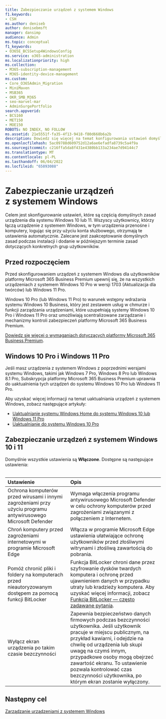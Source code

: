 ```yaml
---
title: Zabezpieczanie urządzeń z systemem Windows
f1.keywords:
- CSH
ms.author: deniseb
author: denisebmsft
manager: dansimp
audience: Admin
ms.topic: conceptual
f1_keywords:
- O365E_BCSSetup4WindowsConfig
ms.service: o365-administration
ms.localizationpriority: high
ms.collection:
- M365-subscription-management
- M365-identity-device-management
ms.custom:
- Core_O365Admin_Migration
- MiniMaven
- MSB365
- OKR_SMB_M365
- seo-marvel-mar
- AdminSurgePortfolio
search.appverid:
- BCS160
- MET150
- MOE150
ROBOTS: NO INDEX, NO FOLLOW
ms.assetid: 21e5551f-fa35-4f13-9418-f80d668b6a2b
description: Dowiedz się więcej na temat konfigurowania ustawień domyślnych zasad urządzeń, które każde urządzenie z systemem Windows otrzyma po zalogowaniu się do konta służbowego.
ms.openlocfilehash: 5ac09788d609752d12a6ae6efadfa8739c5a4f9a
ms.sourcegitcommit: c216ffa5da8f431e4380bb133a234ae7d94144c7
ms.translationtype: MT
ms.contentlocale: pl-PL
ms.lasthandoff: 06/04/2022
ms.locfileid: "65893088"
---
```

# <a name="secure-windows-devices"></a>Zabezpieczanie urządzeń z systemem Windows

Celem jest skonfigurowanie ustawień, które są częścią domyślnych zasad urządzenia dla systemu Windows 10 lub 11. Wszyscy użytkownicy, którzy łączą urządzenie z systemem Windows, w tym urządzenia przenośne i komputery, logując się przy użyciu konta służbowego, otrzymają te ustawienia automatycznie. Zalecane jest zaakceptowanie domyślnych zasad podczas instalacji i dodanie w późniejszym terminie zasad dotyczących konkretnych grup użytkowników.

## <a name="before-you-begin"></a>Przed rozpoczęciem

Przed skonfigurowaniem urządzeń z systemem Windows dla użytkowników platformy Microsoft 365 Business Premium upewnij się, że na wszystkich urządzeniach z systemem Windows 10 Pro w wersji 1703 (Aktualizacja dla twórców) lub Windows 11 Pro.

Windows 10 Pro (lub Windows 11 Pro) to warunek wstępny wdrażania systemu Windows 10 Business, który jest zestawem usług w chmurze i funkcji zarządzania urządzeniami, które uzupełniają systemy Windows 10 Pro i Windows 11 Pro oraz umożliwiają scentralizowane zarządzanie i mechanizmy kontroli zabezpieczeń platformy Microsoft 365 Business Premium.

[Dowiedz się więcej o wymaganiach dotyczących platformy Microsoft 365 Business Premium](https://www.microsoft.com/microsoft-365/business/microsoft-365-business-premium?activetab=pivot:techspecstab).

## <a name="windows-10-pro-and-windows-11-pro"></a>Windows 10 Pro i Windows 11 Pro

Jeśli masz urządzenia z systemem Windows z poprzednimi wersjami systemu Windows, takimi jak Windows 7 Pro, Windows 8 Pro lub Windows 8.1 Pro, Subskrypcja platformy Microsoft 365 Business Premium uprawnia do uaktualnienia tych urządzeń do systemu Windows 10 Pro lub Windows 11 Pro.
  
Aby uzyskać więcej informacji na temat uaktualniania urządzeń z systemem Windows, zobacz następujące artykuły:

- [Uaktualnianie systemu Windows Home do systemu Windows 10 lub Windows 11 Pro](https://support.microsoft.com/windows/upgrade-windows-home-to-windows-pro-ef34d520-e73f-3198-c525-d1a218cc2818)
- [Uaktualnianie do systemu Windows 10 Pro](https://support.microsoft.com/windows/upgrade-to-windows-10-pro-71ecc746-0f81-a4c0-bd4b-0db8559e0796)

<!---
Could not find the Win11 equivalent upgrade link.
---> 
  
## <a name="secure-your-windows-10-and-11-devices"></a>Zabezpieczanie urządzeń z systemem Windows 10 i 11

Domyślnie wszystkie ustawienia są **Włączone**. Dostępne są następujące ustawienia:<br/><br/>

|Ustawienie  <br/> |Opis  <br/> |
|:-----|:-----|
|Ochrona komputerów przed wirusami i innymi zagrożeniami przy użyciu programu antywirusowego Microsoft Defender  <br/> |Wymaga włączenia programu antywirusowego Microsoft Defender w celu ochrony komputerów przed zagrożeniami związanymi z połączeniem z Internetem.  <br/> |
|Chroń komputery przed zagrożeniami internetowymi w programie Microsoft Edge  <br/> |Włącza w programie Microsoft Edge ustawienia ułatwiające ochronę użytkowników przed złośliwymi witrynami i złośliwą zawartością do pobrania.  <br/> |
|Pomóż chronić pliki i foldery na komputerach przed nieautoryzowanym dostępem za pomocą funkcji BitLocker  <br/> |Funkcja BitLocker chroni dane przez szyfrowanie dysków twardych komputera i ochronę przed ujawnieniem danych w przypadku utraty lub kradzieży komputera. Aby uzyskać więcej informacji, zobacz [Funkcja BitLocker — często zadawane pytania](/windows/security/information-protection/bitlocker/bitlocker-frequently-asked-questions).  <br/> |
|Wyłącz ekran urządzenia po takim czasie bezczynności  <br/> |Zapewnia bezpieczeństwo danych firmowych podczas bezczynności użytkownika. Jeśli użytkownik pracuje w miejscu publicznym, na przykład kawiarni, i odejdzie na chwilę od urządzenia lub skupi uwagę na czymś innym, przypadkowe osoby mogą obejrzeć zawartość ekranu. To ustawienie pozwala kontrolować czas bezczynności użytkownika, po którym ekran zostanie wyłączony.  <br/> |

## <a name="next-objective"></a>Następny cel

[Zarządzanie urządzeniami z systemem Windows](m365bp-manage-windows-devices.md)
